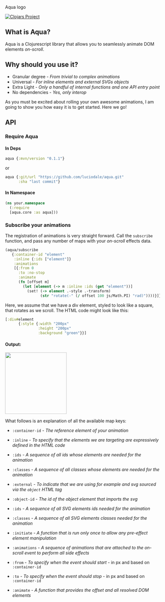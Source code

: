 Aqua logo

[![Clojars Project](https://img.shields.io/clojars/v/aqua.svg)](https://clojars.org/aqua)

## What is Aqua?

Aqua is a Clojurescript library that allows you to seamlessly animate DOM elements *on-scroll*.

## Why should you use it?

- Granular degree - *From trivial to complex animations*
- Universal - *For inline elements and external SVGs objects*
- Extra Light - *Only a handful of internal functions and one API entry point*
- No dependencies - *Yes, only interop*

As you must be excited about rolling your own awesome animations, I am going to show you how easy it is to get started. Here we go!

## API

### Require Aqua

#### In Deps

```clojure
aqua {:mvn/version "0.1.1"}
```

or

```clojure
aqua {:git/url "https://github.com/luciodale/aqua.git"
      :sha "last commit"}
 ```

#### In Namespace

```clojure
(ns your.namespace
  (:require
  [aqua.core :as aqua]))
```

### Subscribe your animations

The registration of animations is very straight forward. Call the `subscribe` function, and pass any number of maps with your *on-scroll* effects data.

```clojure
(aqua/subscribe
   {:container-id "element"
    :inline {:ids ["element"]}
    :animations
    [{:from 0
      :to :no-stop
      :animate
      (fn [offset m]
        (let [element (-> m :inline :ids (get "element"))]
          (set! (-> element .-style .-transform)
                (str "rotate(-" (/ offset 100 js/Math.PI) "rad)"))))}]})
```
                
Here, we assume that we have a div element, styled to look like a square, that rotates as we scroll. The HTML code might look like this:

```clojure
[:div#element
      {:style {:width "200px"
               :height "200px"
               :background "green"}}]
```

#### Output: 
<img src="https://s5.gifyu.com/images/ezgif.com-gif-makeraf56e657628d6f15.gif" width="200" />

What follows is an explanation of all the available map keys:
- `:container-id` - *The reference element of your animation*

- `:inline` - *To specify that the elements we are targeting are expressively defined in the HTML code*
- `:ids` - *A sequence of all ids whose elements are needed for the animation*
- `:classes` - *A sequence of all classes whose elements are needed for the animation*

- `:external` - *To indicate that we are using for example and svg sourced via the `object` HTML tag*
- `:object-id` - *The id of the object element that imports the svg*
- `:ids` - *A sequence of all SVG elements ids needed for the animation*
- `:classes` - *A sequence of all SVG elements classes needed for the animation*

- `:initiate` - *A function that is run only once to allow any pre-effect element manipulation*

- `:animations` - *A sequence of animations that are attached to the on-scroll event to perform all side effects*
- `:from` - *To specify when the event should start* - in px and based on `:container-id`
- `:to` - *To specify when the event should stop* - in px and based on `:container-id`
- `:animate` - *A function that provides the offset and all resolved DOM elements*


